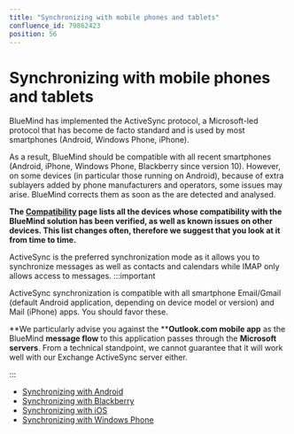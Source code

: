 ```yaml
---
title: "Synchronizing with mobile phones and tablets"
confluence_id: 79862423
position: 56
---
```

# Synchronizing with mobile phones and tablets


BlueMind has implemented the ActiveSync protocol, a Microsoft-led protocol that has become de facto standard and is used by most smartphones (Android, Windows Phone, iPhone).

As a result, BlueMind should be compatible with all recent smartphones (Android, iPhone, Windows Phone, Blackberry since version 10). However, on some devices (in particular those running on Android), because of extra sublayers added by phone manufacturers and operators, some issues may arise. BlueMind corrects them as soon as the are detected and analysed.

**The [Compatibility](https://forge.blue-mind.net/confluence/display/DA/.Compatibilite+vBM-3) page lists all the devices whose compatibility with the BlueMind solution has been verified, as well as known issues on other devices. This list changes often, therefore we suggest that you look at it from time to time.**

ActiveSync is the preferred synchronization mode as it allows you to synchronize messages as well as contacts and calendars while IMAP only allows access to messages.
:::important

ActiveSync synchronization is compatible with all smartphone Email/Gmail (default Android application, depending on device model or version) and Mail (iPhone) apps. You should favor these.

**We particularly advise you against the ****Outlook.com mobile app** as the BlueMind **message flow** to this application passes through the **Microsoft servers**. From a technical standpoint, we cannot guarantee that it will work well with our Exchange ActiveSync server either.

:::


- [Synchronizing with Android](/Guide_de_l_utilisateur/Configuration_des_périphériques_mobiles/Synchronisation_avec_Android/)
- [Synchronizing with Blackberry](/Guide_de_l_utilisateur/Configuration_des_périphériques_mobiles/Synchronisation_avec_Blackberry/)
- [Synchronizing with iOS](/Guide_de_l_utilisateur/Configuration_des_périphériques_mobiles/Synchronisation_avec_iOS/)
- [Synchronizing with Windows Phone](/Guide_de_l_utilisateur/Configuration_des_périphériques_mobiles/Synchronisation_avec_Windows_Phone/)


